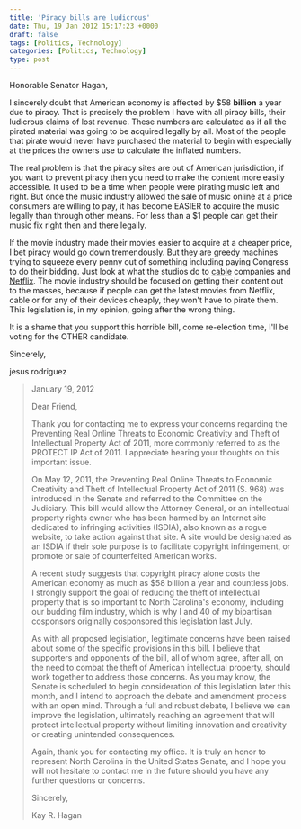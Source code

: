 ```yaml
---
title: 'Piracy bills are ludicrous'
date: Thu, 19 Jan 2012 15:17:23 +0000
draft: false
tags: [Politics, Technology]
categories: [Politics, Technology]
type: post
---
```


Honorable Senator Hagan,

I sincerely doubt that American economy is affected by $58 **billion** a year due to piracy. That is precisely the problem I have with all piracy bills, their ludicrous claims of lost revenue. These numbers are calculated as if all the pirated material was going to be acquired legally by all. Most of the people that pirate would never have purchased the material to begin with especially at the prices the owners use to calculate the inflated numbers.

The real problem is that the piracy sites are out of American jurisdiction, if you want to prevent piracy then you need to make the content more easily accessible. It used to be a time when people were pirating music left and right. But once the music industry allowed the sale of music online at a price consumers are willing to pay, it has become EASIER to acquire the music legally than through other means. For less than a $1 people can get their music fix right then and there legally.

If the movie industry made their movies easier to acquire at a cheaper price, I bet piracy would go down tremendously. But they are greedy machines trying to squeeze every penny out of something including paying Congress to do their bidding. Just look at what the studios do to [cable](http://www.pcmag.com/article2/0,2817,2398269,00.asp) companies and [Netflix](http://www.engadget.com/2010/12/08/netflix-licenses-even-more-tv-for-streaming-from-abc-disney/). The movie industry should be focused on getting their content out to the masses, because if people can get the latest movies from Netflix, cable or for any of their devices cheaply, they won't have to pirate them. This legislation is, in my opinion, going after the wrong thing.

It is a shame that you support this horrible bill, come re-election time, I'll be voting for the OTHER candidate.

Sincerely,

jesus rodriguez

> January 19, 2012
> 
> Dear Friend,
> 
> Thank you for contacting me to express your concerns regarding the Preventing Real Online Threats to Economic Creativity and Theft of Intellectual Property Act of 2011, more commonly referred to as the PROTECT IP Act of 2011. I appreciate hearing your thoughts on this important issue.
> 
> On May 12, 2011, the Preventing Real Online Threats to Economic Creativity and Theft of Intellectual Property Act of 2011 (S. 968) was introduced in the Senate and referred to the Committee on the Judiciary. This bill would allow the Attorney General, or an intellectual property rights owner who has been harmed by an Internet site dedicated to infringing activities (ISDIA), also known as a rogue website, to take action against that site. A site would be designated as an ISDIA if their sole purpose is to facilitate copyright infringement, or promote or sale of counterfeited American works.
> 
> A recent study suggests that copyright piracy alone costs the American economy as much as $58 billion a year and countless jobs. I strongly support the goal of reducing the theft of intellectual property that is so important to North Carolina's economy, including our budding film industry, which is why I and 40 of my bipartisan cosponsors originally cosponsored this legislation last July.
> 
> As with all proposed legislation, legitimate concerns have been raised about some of the specific provisions in this bill. I believe that supporters and opponents of the bill, all of whom agree, after all, on the need to combat the theft of American intellectual property, should work together to address those concerns. As you may know, the Senate is scheduled to begin consideration of this legislation later this month, and I intend to approach the debate and amendment process with an open mind. Through a full and robust debate, I believe we can improve the legislation, ultimately reaching an agreement that will protect intellectual property without limiting innovation and creativity or creating unintended consequences.
> 
> Again, thank you for contacting my office. It is truly an honor to represent North Carolina in the United States Senate, and I hope you will not hesitate to contact me in the future should you have any further questions or concerns.
> 
> Sincerely,
> 
> Kay R. Hagan